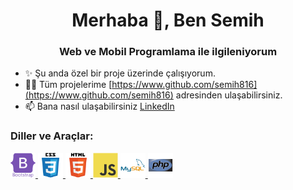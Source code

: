 <h1 align="center">Merhaba 👋, Ben Semih</h1>
<h3 align="center">Web ve Mobil Programlama ile ilgileniyorum</h3>

- ✨ Şu anda özel bir proje üzerinde çalışıyorum.
- 👨‍💻 Tüm projelerime [https://www.github.com/semih816](https://www.github.com/semih816) adresinden ulaşabilirsiniz.
- 📫 Bana nasıl ulaşabilirsiniz [LinkedIn](https://www.linkedin.com)

<h3 align="left">Diller ve Araçlar:</h3>
<p align="left"> <a href="https://getbootstrap.com" target="_blank"> <img src="https://raw.githubusercontent.com/devicons/devicon/master/icons/bootstrap/bootstrap-plain-wordmark.svg" alt="bootstrap" width="40" height="40"/> </a><a href="https://www.w3schools.com/css/" target="_blank"> <img src="https://raw.githubusercontent.com/devicons/devicon/master/icons/css3/css3-original-wordmark.svg" alt="css3" width="40" height="40"/> </a> <a <a href="https://www.w3.org/html/" target="_blank"> <img src="https://raw.githubusercontent.com/devicons/devicon/master/icons/html5/html5-original-wordmark.svg" alt="html5" width="40" height="40"/> </a> <a href="https://developer.mozilla.org/en-US/docs/Web/JavaScript" target="_blank"> <img src="https://raw.githubusercontent.com/devicons/devicon/master/icons/javascript/javascript-original.svg" alt="javascript" width="40" height="40"/> </a> <a > <a href="https://www.mysql.com/" target="_blank"> <img src="https://raw.githubusercontent.com/devicons/devicon/master/icons/mysql/mysql-original-wordmark.svg" alt="mysql" width="40" height="40"/> </a>  <a href="https://www.php.net" target="_blank"> <img src="https://raw.githubusercontent.com/devicons/devicon/master/icons/php/php-original.svg" alt="php" width="40" height="40"/> </a> 

<!--
<hr>
<p align="center">
<img src="https://github-readme-stats.vercel.app/api?username=ffatihkaradag&count_private=true&theme=dark&show_icons=true" alt="fatih's Stats">
<img src="https://github-readme-stats.vercel.app/api/top-langs/?username=ffatihkaradag&show_icons=true&count_private=true&theme=dark&hide=ruby,swift,objective-c&langs_count=5" alt="fatih's languages">
</p>

**ffthkrdg/ffthkrdg** is a ✨ _special_ ✨ repository because its `README.md` (this file) appears on your GitHub profile.
#### 🛠 Skills
- PHP ⭐️⭐️⭐️⭐️⭐️
- HTML / CSS / JQUERY ⭐️⭐️⭐️⭐️⭐️


Here are some ideas to get you started:

- 🔭 I’m currently working on ...
- 🌱 I’m currently learning ...
- 👯 I’m looking to collaborate on ...
- 🤔 I’m looking for help with ...
- 💬 Ask me about ...
- 📫 How to reach me: ...
- 😄 Pronouns: ...
- ⚡ Fun fact: ...
-->
